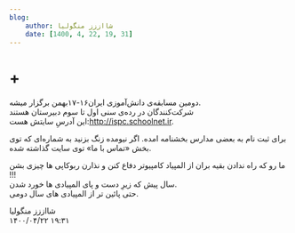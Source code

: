 ```yaml
---
blog:
    author: شااززز منگولیا
    date: [1400, 4, 22, 19, 31]
---
```

# +

<div class="cnt">
<p>دومین مسابقه‌ی دانش‌آموزی ایران۱۶-۱۷بهمن برگزار میشه.<br/>شرکت‌کنندگان در رده‌ی سنی اول تا سوم دبیرستان هستند<br/>این آدرسِ سایتش هست:<a href="http://ispc.schoolnet.ir" target="_blank">http://ispc.schoolnet.ir</a>. </p>
<p>برای ثبت نام به بعضی مدارس بخشنامه امده. اگر نیومده زنگ بزنید به شماره‌ای که توی بخش «تماس با ما» توی سایت گذاشته شده.</p>
<p>ما رو که راه ندادن بقیه بران از المپیاد کامپیوتر دفاع کنن و نذارن ربوکاپی ها چیزى بشن !!!<br/>سال پیش که زیرِ دست و پاى المپیادی ها خورد شدن.<br/>حتى پائین تر از المپیادی هاى سال دومى.</p>
</div>

<div class="blog-info">
    <div class="blog-author">شااززز منگولیا</div>
    <div class="blog-date">۱۴۰۰/۰۴/۲۲ ۱۹:۳۱</div>
</div>


